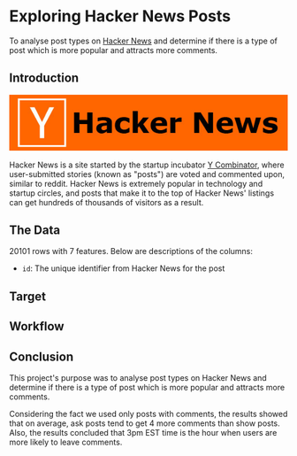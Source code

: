 # Exploring Hacker News Posts
To analyse post types on [Hacker News](https://news.ycombinator.com/) and determine if there is a type of post which is more popular and attracts more comments.

## Introduction
![hacker_news_title](./resources/hacker_news.jpg)

Hacker News is a site started by the startup incubator [Y Combinator](https://www.ycombinator.com/), where user-submitted stories (known as "posts") are voted and commented upon, similar to reddit. Hacker News is extremely popular in technology and startup circles, and posts that make it to the top of Hacker News' listings can get hundreds of thousands of visitors as a result.

## The Data

20101 rows with 7 features. Below are descriptions of the columns:

 - `id`: The unique identifier from Hacker News for the post

## Target

## Workflow

## Conclusion
This project's purpose was to analyse post types on Hacker News and determine if there is a type of post which is more popular and attracts more comments.

Considering the fact we used only posts with comments, the results showed that on average, ask posts tend to get 4 more comments than show posts. Also, the results concluded that 3pm EST time is the hour when users are more likely to leave comments.
